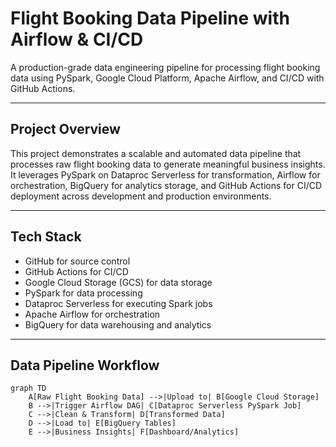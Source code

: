# Flight Booking Data Pipeline with Airflow & CI/CD

A production-grade data engineering pipeline for processing flight booking data using PySpark, Google Cloud Platform, Apache Airflow, and CI/CD with GitHub Actions.

---

## Project Overview

This project demonstrates a scalable and automated data pipeline that processes raw flight booking data to generate meaningful business insights. It leverages PySpark on Dataproc Serverless for transformation, Airflow for orchestration, BigQuery for analytics storage, and GitHub Actions for CI/CD deployment across development and production environments.

---

## Tech Stack

- GitHub for source control
- GitHub Actions for CI/CD
- Google Cloud Storage (GCS) for data storage
- PySpark for data processing
- Dataproc Serverless for executing Spark jobs
- Apache Airflow for orchestration
- BigQuery for data warehousing and analytics

---

## Data Pipeline Workflow

```mermaid
graph TD
    A[Raw Flight Booking Data] -->|Upload to| B[Google Cloud Storage]
    B -->|Trigger Airflow DAG| C[Dataproc Serverless PySpark Job]
    C -->|Clean & Transform| D[Transformed Data]
    D -->|Load to| E[BigQuery Tables]
    E -->|Business Insights| F[Dashboard/Analytics]
